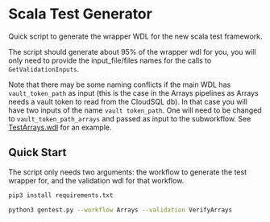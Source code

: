 # Scala Test Generator

Quick script to generate the wrapper WDL for the new scala test framework.

The script should generate about 95% of the wrapper wdl for you, you will only need to provide the input_file/files names for the calls to `GetValidationInputs`.

Note that there may be some naming conflicts if the main WDL has `vault_token_path` as input (this is the case in the Arrays pipelines as Arrays needs a vault token to read from the CloudSQL db). In that case
you will have two inputs of the name `vault token_path`. One will need to be changed to `vault_token_path_arrays` and passed as input to the subworkflow. See [TestArrays.wdl](../scripts/TestArrays.wdl) for an example.

## Quick Start

The script only needs two arguments: the workflow to generate the test wrapper for, and the validation wdl for that workflow.

```bash
pip3 install requirements.txt

python3 gentest.py --workflow Arrays --validation VerifyArrays
```

